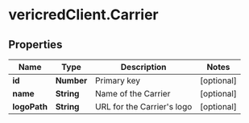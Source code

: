 # vericredClient.Carrier

## Properties
Name | Type | Description | Notes
------------ | ------------- | ------------- | -------------
**id** | **Number** | Primary key | [optional] 
**name** | **String** | Name of the Carrier | [optional] 
**logoPath** | **String** | URL for the Carrier&#39;s logo | [optional] 


